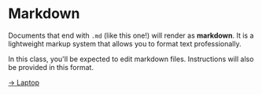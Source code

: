 # Markdown
 
Documents that end with `.md` (like this one!) will render as **markdown**. It is a lightweight markup system that allows you to format text professionally.

In this class, you'll be expected to edit markdown files. Instructions will also be provided in this format. 



[-> Laptop](/about-100/10_laptop.md)